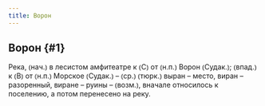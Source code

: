 ```yaml
---
title: Ворон
---
```

## Ворон {#1}

Река, ⦅нач.⦆ в лесистом амфитеатре к ⦅С⦆ от ⦅н.п.⦆ Ворон ⦅Судак.⦆; ⦅впад.⦆ к ⦅В⦆ от ⦅н.п.⦆ Морское ⦅Судак.⦆ – ⦅ср.⦆ ⦅тюрк.⦆ выран – место, виран – разоренный, виране – руины – ⦅возм.⦆, вначале относилось к поселению, а потом перенесено на реку.
